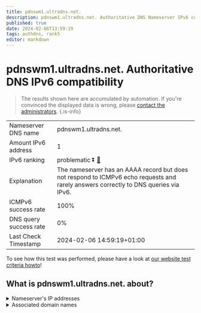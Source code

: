 ```yaml
---
title: pdnswm1.ultradns.net.
description: pdnswm1.ultradns.net. Authoritative DNS Nameserver IPv6 compatibility
published: true
date: 2024-02-06T13:59:19
tags: authdns, rank5
editor: markdown
---
```


# pdnswm1.ultradns.net. Authoritative DNS IPv6 compatibility

> The results shown here are accumulated by automation. If you're convinced the displayed data is wrong, please [contact the administrators](/howto/chat). 
{.is-info}




|   |   |
| - | - |
| Nameserver DNS name | pdnswm1.ultradns.net.
| Amount IPv6 address | 1
| IPv6 ranking | problematic :arrow_double_down: [🔗](/howto/ranking) |
| Explanation | The nameserver has an AAAA record but does not respond to ICMPv6 echo requests and rarely answers correctly to DNS queries via IPv6. |
| ICMPv6 success rate | 100%|
| DNS query success rate | 0% |
| Last Check Timestamp | 2024-02-06 14:59:19+01:00 |

To see how this test was performed, please have a look at [our website test criteria howto](/howto/testcriteria/authdns)!


## What is pdnswm1.ultradns.net. about?




<details>
<summary>Nameserver's IP addresses</summary>

2001:502:f3ff::4

</details>



<details>
<summary>Associated domain names</summary>

www.walmart.com

</details>
